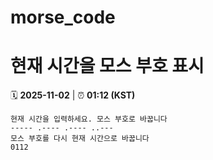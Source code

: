 # morse_code
# 현재 시간을 모스 부호 표시
<!-- MORSE_TIME_START -->
🗓️ **2025-11-02** | ⏰ **01:12 (KST)**

```
현재 시간을 입력하세요. 모스 부호로 바꿉니다
----- .---- .---- ..---
모스 부호를 다시 현재 시간으로 바꿉니다
0112
```
<!-- MORSE_TIME_END -->
